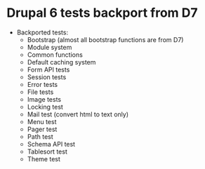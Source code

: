 # Drupal 6 tests backport from D7

- Backported tests:
  - Bootstrap (almost all bootstrap functions are from D7)
  - Module system
  - Common functions
  - Default caching system
  - Form API tests
  - Session tests
  - Error tests
  - File tests
  - Image tests
  - Locking test
  - Mail test (convert html to text only)
  - Menu test
  - Pager test
  - Path test
  - Schema API test
  - Tablesort test
  - Theme test

